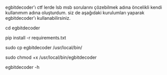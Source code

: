 egbitdecoder'ı ctf lerde lsb msb sorularını çözebilmek adına öncelikli kendi kullanımım adına oluşturdum. siz de aşağıdaki kurulumları yaparak egbitdecoder'ı kullanabilirsiniz.

cd egbitdecoder

pip install -r requirements.txt

sudo cp egbitdecoder /usr/local/bin/

sudo chmod +x /usr/local/bin/egbitdecoder

egbitdecoder -h
